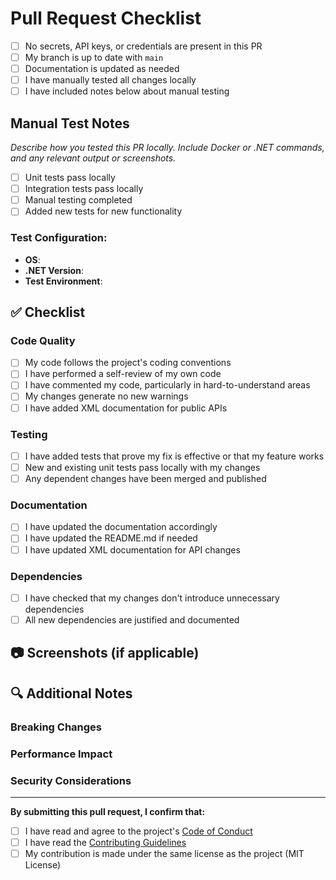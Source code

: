 # Pull Request Checklist

- [ ] No secrets, API keys, or credentials are present in this PR
- [ ] My branch is up to date with `main`
- [ ] Documentation is updated as needed
- [ ] I have manually tested all changes locally
- [ ] I have included notes below about manual testing

## Manual Test Notes

_Describe how you tested this PR locally. Include Docker or .NET commands, and any relevant output or screenshots._

- [ ] Unit tests pass locally
- [ ] Integration tests pass locally
- [ ] Manual testing completed
- [ ] Added new tests for new functionality

### Test Configuration:
<!-- If applicable, describe your test configuration -->
- **OS**: 
- **.NET Version**: 
- **Test Environment**: 

## ✅ Checklist

<!-- Mark completed items with an "x" -->

### Code Quality
- [ ] My code follows the project's coding conventions
- [ ] I have performed a self-review of my own code
- [ ] I have commented my code, particularly in hard-to-understand areas
- [ ] My changes generate no new warnings
- [ ] I have added XML documentation for public APIs

### Testing
- [ ] I have added tests that prove my fix is effective or that my feature works
- [ ] New and existing unit tests pass locally with my changes
- [ ] Any dependent changes have been merged and published

### Documentation
- [ ] I have updated the documentation accordingly
- [ ] I have updated the README.md if needed
- [ ] I have updated XML documentation for API changes

### Dependencies
- [ ] I have checked that my changes don't introduce unnecessary dependencies
- [ ] All new dependencies are justified and documented

## 📷 Screenshots (if applicable)

<!-- Add screenshots to help explain your changes -->

## 🔍 Additional Notes

<!-- Add any additional notes, concerns, or context for reviewers -->

### Breaking Changes
<!-- If this is a breaking change, describe what breaks and how to migrate -->

### Performance Impact
<!-- Describe any performance implications -->

### Security Considerations
<!-- Describe any security implications -->

---

**By submitting this pull request, I confirm that:**
- [ ] I have read and agree to the project's [Code of Conduct](../CODE_OF_CONDUCT.md)
- [ ] I have read the [Contributing Guidelines](../CONTRIBUTING.md)
- [ ] My contribution is made under the same license as the project (MIT License)
